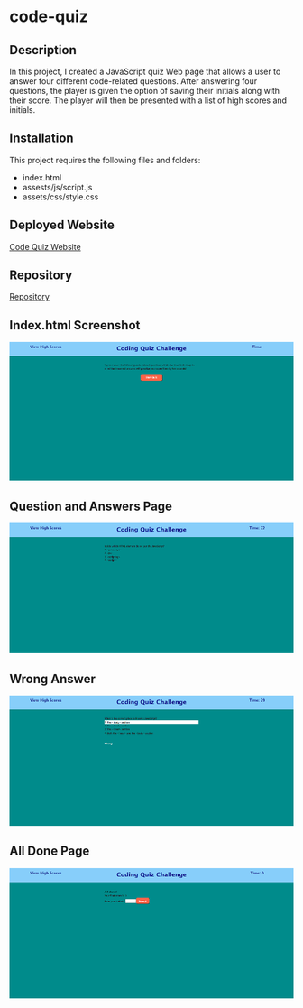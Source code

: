 # code-quiz

## Description

In this project, I created a JavaScript quiz Web page that allows a user to answer four different
code-related questions. After answering four questions, the player is given the option of saving their initials along with their score. The player will then be presented with a list of high scores and initials.

## Installation

This project requires the following files and folders:

* index.html
* assests/js/script.js
* assets/css/style.css

## Deployed Website

[Code Quiz Website](https://johannaleal.github.io/code-quiz/)

## Repository

[Repository](https://github.com/johannaleal/code-quiz)

## Index.html Screenshot

![Main Quiz Code Page](assets/images/main.png)

## Question and Answers Page

![Question and Answers Page](assets/images/question.png)

## Wrong Answer

![Question and Answers Page](assets/images/wrong-answer.png)

## All Done Page

![Question and Answers Page](assets/images/done-page.png)